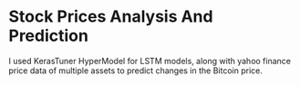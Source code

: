 # Stock Prices Analysis And Prediction

I used KerasTuner HyperModel for LSTM models, along with yahoo finance price data of multiple assets to predict changes in the Bitcoin price. 
